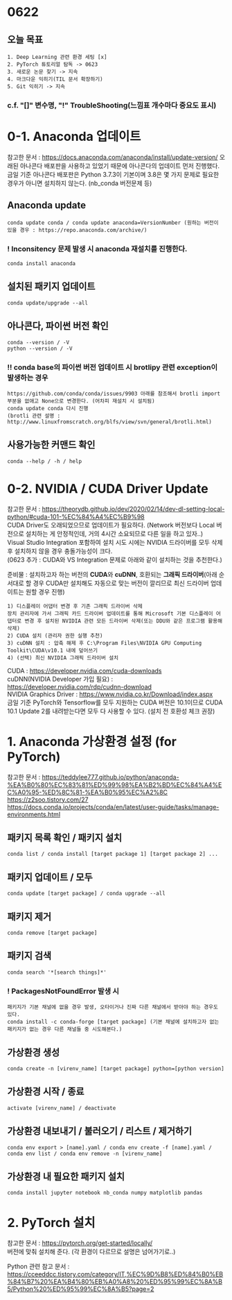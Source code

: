 # 0622
## 오늘 목표
```
1. Deep Learning 관련 환경 세팅 [x]
2. PyTorch 튜토리얼 탐독 -> 0623
3. 새로운 논문 찾기 -> 지속
4. 마크다운 익히기(TIL 문서 확장하기)
5. Git 익히기 -> 지속
```

### c.f. "[]" 변수명, "!" TroubleShooting(느낌표 개수마다 중요도 표시)

# 0-1. Anaconda 업데이트
참고한 문서 : https://docs.anaconda.com/anaconda/install/update-version/
오래된 아나콘다 배포판을 사용하고 있었기 때문에 아나콘다의 업데이트 먼저 진행했다.
금일 기준 아나콘다 배포판은 Python 3.7.3이 기본이며 3.8은 몇 가지 문제로 필요한 경우가 아니면 설치하지 않는다. (nb_conda 버전문제 등)
## Anaconda update
```
conda update conda / conda update anaconda=VersionNumber (원하는 버전이 있을 경우 : https://repo.anaconda.com/archive/)
```
### ! Inconsitency 문제 발생 시 anaconda 재설치를 진행한다.
```
conda install anaconda
```
## 설치된 패키지 업데이트
```
conda update/upgrade --all
```
## 아나콘다, 파이썬 버전 확인
```
conda --version / -V
python --version / -V
```
### !! conda base의 파이썬 버전 업데이트 시 brotlipy 관련 exception이 발생하는 경우
```
https://github.com/conda/conda/issues/9903 아래를 참조해서 brotli import 부분을 없애고 None으로 변경한다. (어차피 재설치 시 설치됨)
conda update conda 다시 진행
(brotli 관련 설명 : http://www.linuxfromscratch.org/blfs/view/svn/general/brotli.html)
```
## 사용가능한 커맨드 확인
```
conda --help / -h / help
```

# 0-2. NVIDIA / CUDA Driver Update
참고한 문서 : https://theorydb.github.io/dev/2020/02/14/dev-dl-setting-local-python/#cuda-101-%EC%84%A4%EC%B9%98<br>
CUDA Driver도 오래되었으므로 업데이트가 필요하다. (Network 버전보다 Local 
버전으로 설치하는 게 안정적인데, 거의 4시간 소요되므로 다른 일을 하고 있자..)<br>
Visual Studio Integration 포함하여 설치 시도 시에는 NVIDIA 드라이버를 모두 삭제 후 설치하지 않을 경우 충돌가능성이 크다.<br>
(0623 추가 : CUDA와 VS Integration 문제로 아래와 같이 설치하는 것을 추천한다.)

준비물 : 설치하고자 하는 버전의 **CUDA**와 **cuDNN**, 호환되는 **그래픽 드라이버**(아래 순서대로 할 경우 CUDA만 설치해도 자동으로 맞는 버전이 깔리므로 최신 드라이버 업데이트는 원할 경우 진행)
```
1) 디스플레이 어댑터 변경 후 기존 그래픽 드라이버 삭제
장치 관리자에 가서 그래픽 카드 드라이버 업데이트를 통해 Microsoft 기본 디스플레이 어댑터로 변경 후 설치된 NVIDIA 관련 모든 드라이버 삭제(또는 DDU와 같은 프로그램 활용해 삭제)
2) CUDA 설치 (관리자 권한 실행 추천)
3) cuDNN 설치 : 압축 해제 후 C:\Program Files\NVIDIA GPU Computing Toolkit\CUDA\v10.1 내에 덮어쓰기
4) (선택) 최신 NVIDIA 그래픽 드라이버 설치
```
CUDA : https://developer.nvidia.com/cuda-downloads<br>
cuDNN(NVIDIA Developer 가입 필요) : https://developer.nvidia.com/rdp/cudnn-download<br>
NVIDIA Graphics Driver : https://www.nvidia.co.kr/Download/index.aspx<br>
금일 기준 PyTorch와 Tensorflow를 모두 지원하는 CUDA 버전은 10.1이므로 CUDA 10.1 Update 2를 내려받는다면 모두 다 사용할 수 있다. (설치 전 호환성 체크 권장)

# 1. Anaconda 가상환경 설정 (for PyTorch)
참고한 문서 :
https://teddylee777.github.io/python/anaconda-%EA%B0%80%EC%83%81%ED%99%98%EA%B2%BD%EC%84%A4%EC%A0%95-%ED%8C%81-%EA%B0%95%EC%A2%8C
https://z2soo.tistory.com/27
https://docs.conda.io/projects/conda/en/latest/user-guide/tasks/manage-environments.html

## 패키지 목록 확인 / 패키지 설치
```
conda list / conda install [target package 1] [target package 2] ...
```
## 패키지 업데이트 / 모두
```
conda update [target package] / conda upgrade --all
```
## 패키지 제거
```
conda remove [target package]
```
## 패키지 검색
```
conda search '*[search things]*'
```
### ! PackagesNotFoundError 발생 시
```
패키지가 기본 채널에 없을 경우 발생, 오타이거나 진짜 다른 채널에서 받아야 하는 경우도 있다.
conda install -c conda-forge [target package] (기본 채널에 설치하고자 없는 패키지가 없는 경우 다른 채널들 중 시도해본다.)
```
## 가상환경 생성
```
conda create -n [virenv_name] [target package] python=[python version]
```
## 가상환경 시작 / 종료
```
activate [virenv_name] / deactivate
```
## 가상환경 내보내기 / 불러오기 / 리스트 / 제거하기
```
conda env export > [name].yaml / conda env create -f [name].yaml / conda env list / conda env remove -n [virenv_name]
```
## 가상환경 내 필요한 패키지 설치
```
conda install jupyter notebook nb_conda numpy matplotlib pandas
```
# 2. PyTorch 설치
참고한 문서 : https://pytorch.org/get-started/locally/<br>
버전에 맞춰 설치해 준다. (각 환경이 다르므로 설명은 넘어가기로..)

Python 관련 참고 문서 : https://cceeddcc.tistory.com/category/IT,%EC%9D%B8%ED%84%B0%EB%84%B7%20%EA%B4%80%EB%A0%A8%20%ED%95%99%EC%8A%B5/Python%20%ED%95%99%EC%8A%B5?page=2
